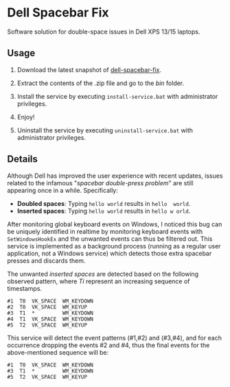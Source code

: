 # Dell Spacebar Fix

Software solution for double-space issues in Dell XPS 13/15 laptops.


## Usage

1. Download the latest snapshot of [dell-spacebar-fix](https://github.com/AlexAltea/dell-spacebar-fix/archive/master.zip).

2. Extract the contents of the .zip file and go to the *bin* folder.

3. Install the service by executing `install-service.bat` with administrator privileges.

4. Enjoy!

5. Uninstall the service by executing `uninstall-service.bat` with administrator privileges.


## Details

Although Dell has improved the user experience with recent updates, issues related to the infamous "*spacebar double-press problem*" are still appearing once in a while. Specifically:

* __Doubled spaces__: Typing `hello world` results in `hello  world`.
* __Inserted spaces__: Typing `hello world` results in `hello w orld`.

After monitoring global keyboard events on Windows, I noticed this bug can be uniquely identified in realtime by monitoring keyboard events with `SetWindowsHookEx` and the unwanted events can thus be filtered out. This service is implemented as a background process (running as a regular user application, not a Windows service) which detects those extra spacebar presses and discards them.

The unwanted _inserted spaces_ are detected based on the following observed pattern, where *Ti* represent an increasing sequence of timestamps.

```
#1  T0  VK_SPACE  WM_KEYDOWN
#2  T0  VK_SPACE  WM_KEYUP
#3  T1  *         WM_KEYDOWN
#4  T1  VK_SPACE  WM_KEYDOWN
#5  T2  VK_SPACE  WM_KEYUP
```

This service will detect the event patterns (#1,#2) and (#3,#4), and for each occurrence dropping the events #2 and #4, thus the final events for the above-mentioned sequence will be:

```
#1  T0  VK_SPACE  WM_KEYDOWN
#3  T1  *         WM_KEYDOWN
#5  T2  VK_SPACE  WM_KEYUP
```
